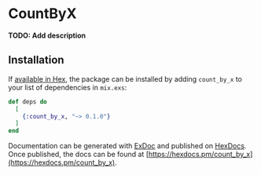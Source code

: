 # CountByX

**TODO: Add description**

## Installation

If [available in Hex](https://hex.pm/docs/publish), the package can be installed
by adding `count_by_x` to your list of dependencies in `mix.exs`:

```elixir
def deps do
  [
    {:count_by_x, "~> 0.1.0"}
  ]
end
```

Documentation can be generated with [ExDoc](https://github.com/elixir-lang/ex_doc)
and published on [HexDocs](https://hexdocs.pm). Once published, the docs can
be found at [https://hexdocs.pm/count_by_x](https://hexdocs.pm/count_by_x).

